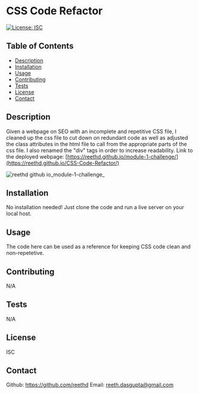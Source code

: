 # CSS Code Refactor
  [![License: ISC](https://img.shields.io/badge/License-ISC-blue.svg)](https://opensource.org/licenses/ISC)

  ## Table of Contents
  - [Description](#description)
  - [Installation](#installation)
  - [Usage](#usage)
  - [Contributing](#contributing)
  - [Tests](#tests) 
  - [License](#license)
  - [Contact](#contact)

  ## Description
  Given a webpage on SEO with an incomplete and repetitive CSS file, I cleaned up the css file to cut down on redundant code as well as adjusted the class attributes     in the html file to call from the appropriate parts of the css file. I also renamed the "div" tags in order to increase readability. 
  Link to the deployed webpage: [https://reethd.github.io/module-1-challenge/](https://reethd.github.io/CSS-Code-Refactor/)
  
  ![reethd github io_module-1-challenge_](https://user-images.githubusercontent.com/115037176/197363112-f386ed31-86cc-4ee0-b68c-4b2c6b403d0b.png)

  ## Installation
  No installation needed! Just clone the code and run a live server on your local host.

  ## Usage
  The code here can be used as a reference for keeping CSS code clean and non-repetetive.

  ## Contributing
  N/A

  ## Tests
  N/A
  
  ## License
  ISC

  ## Contact
  Github: https://github.com/reethd
  Email: reeth.dasgupta@gmail.com
